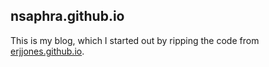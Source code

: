 ## nsaphra.github.io

This is my blog, which I started out by ripping the code from [erjjones.github.io](http://github.com/erjjones/erjjones.github.com).

